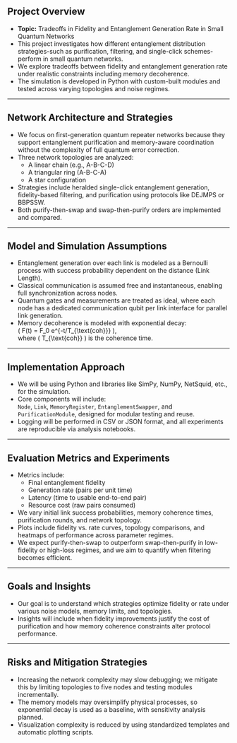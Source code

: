## **Project Overview**

- **Topic:** Tradeoffs in Fidelity and Entanglement Generation Rate in Small Quantum Networks
- This project investigates how different entanglement distribution strategies-such as purification, filtering, and single-click schemes-perform in small quantum networks.
- We explore tradeoffs between fidelity and entanglement generation rate under realistic constraints including memory decoherence.
- The simulation is developed in Python with custom-built modules and tested across varying topologies and noise regimes.

---

## **Network Architecture and Strategies**

- We focus on first-generation quantum repeater networks because they support entanglement purification and memory-aware coordination without the complexity of full quantum error correction.
- Three network topologies are analyzed: 
  - A linear chain (e.g., A-B-C-D)
  - A triangular ring (A-B-C-A)
  - A star configuration
- Strategies include heralded single-click entanglement generation, fidelity-based filtering, and purification using protocols like DEJMPS or BBPSSW.
- Both purify-then-swap and swap-then-purify orders are implemented and compared.

---

## **Model and Simulation Assumptions**

- Entanglement generation over each link is modeled as a Bernoulli process with success probability dependent on the distance (Link Length).
- Classical communication is assumed free and instantaneous, enabling full synchronization across nodes.
- Quantum gates and measurements are treated as ideal, where each node has a dedicated communication qubit per link interface for parallel link generation.
- Memory decoherence is modeled with exponential decay:  
  \( F(t) = F_0 e^{-t/T_{\text{coh}}} \),  
  where \( T_{\text{coh}} \) is the coherence time.

---

## **Implementation Approach**

- We will be using Python and libraries like SimPy, NumPy, NetSquid, etc., for the simulation.
- Core components will include:  
  `Node`, `Link`, `MemoryRegister`, `EntanglementSwapper`, and `PurificationModule`, designed for modular testing and reuse.
- Logging will be performed in CSV or JSON format, and all experiments are reproducible via analysis notebooks.

---

## **Evaluation Metrics and Experiments**

- Metrics include:
  - Final entanglement fidelity
  - Generation rate (pairs per unit time)
  - Latency (time to usable end-to-end pair)
  - Resource cost (raw pairs consumed)
- We vary initial link success probabilities, memory coherence times, purification rounds, and network topology.
- Plots include fidelity vs. rate curves, topology comparisons, and heatmaps of performance across parameter regimes.
- We expect purify-then-swap to outperform swap-then-purify in low-fidelity or high-loss regimes, and we aim to quantify when filtering becomes efficient.

---

## **Goals and Insights**

- Our goal is to understand which strategies optimize fidelity or rate under various noise models, memory limits, and topologies.
- Insights will include when fidelity improvements justify the cost of purification and how memory coherence constraints alter protocol performance.

---

## **Risks and Mitigation Strategies**

- Increasing the network complexity may slow debugging; we mitigate this by limiting topologies to five nodes and testing modules incrementally.
- The memory models may oversimplify physical processes, so exponential decay is used as a baseline, with sensitivity analysis planned.
- Visualization complexity is reduced by using standardized templates and automatic plotting scripts.
